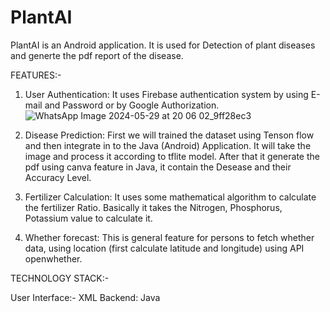 # PlantAI
PlantAI is an Android application. It is used for Detection of plant diseases and generte the pdf report of the disease.

FEATURES:- 
1. User Authentication: It uses Firebase authentication system by using E-mail and Password or by Google Authorization.
   ![WhatsApp Image 2024-05-29 at 20 06 02_9ff28ec3](https://github.com/kumarguptavaibhav/PlantAI/assets/112247368/13a8b2a6-3f57-4dc5-9626-e453788bbb22)

3. Disease Prediction: First we will trained the dataset using Tenson flow and then integrate in to the Java (Android) Application. It will take the image and process it according to tflite model. After that it generate the pdf using canva feature in Java, it contain the Desease and their Accuracy Level.
4. Fertilizer Calculation: It uses some mathematical algorithm to calculate the fertilizer Ratio. Basically it takes the Nitrogen, Phosphorus, Potassium value to calculate it.
5. Whether forecast: This is general feature for persons to fetch whether data, using location (first calculate latitude and longitude) using API openwhether.

TECHNOLOGY STACK:-

User Interface:- XML
Backend: Java
